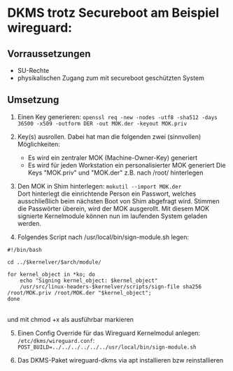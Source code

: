 # DKMS trotz Secureboot am Beispiel wireguard:

## Vorraussetzungen
- SU-Rechte
- physikalischen Zugang zum mit secureboot geschützten System

## Umsetzung
1.    Einen Key generieren:
        `openssl req -new -nodes -utf8 -sha512 -days 36500 -x509 -outform DER -out MOK.der -keyout MOK.priv`

2. Key(s) ausrollen. Dabei hat man die folgenden zwei (sinnvollen) Möglichkeiten:
	- Es wird ein zentraler MOK (Machine-Owner-Key) generiert
	- Es wird für jeden Workstation ein personalisierter MOK generiert
   Die Keys "MOK.priv" und "MOK.der" z.B. nach /root/ hinterlegen

3. Den MOK in Shim hinterlegen: `mokutil --import MOK.der` <br>
   Dort hinterlegt die einrichtende Person ein Passwort, welches ausschließlich beim nächsten Boot von Shim abgefragt wird. Stimmen die Passwörter überein, wird der MOK ausgerollt. Mit diesem MOK signierte Kernelmodule können nun im laufenden System geladen werden.

4. Folgendes Script nach /usr/local/bin/sign-module.sh legen:

```
#!/bin/bash
 
cd ../$kernelver/$arch/module/

for kernel_object in *ko; do
    echo "Signing kernel_object: $kernel_object"
    /usr/src/linux-headers-$kernelver/scripts/sign-file sha256 /root/MOK.priv /root/MOK.der "$kernel_object";
done
```
<br>
und mit chmod +x als ausführbar markieren

5. Einen Config Override für das Wireguard Kernelmodul anlegen:
`/etc/dkms/wireguard.conf`: <br>
`POST_BUILD=../../../../../../usr/local/bin/sign-module.sh`

6. Das DKMS-Paket wireguard-dkms via apt installieren bzw reinstallieren
